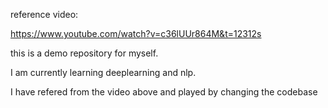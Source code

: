 reference video:

https://www.youtube.com/watch?v=c36lUUr864M&t=12312s

this is a demo repository for myself.

I am currently learning deeplearning and nlp. 

I have refered from the video above and played by changing  the codebase 
